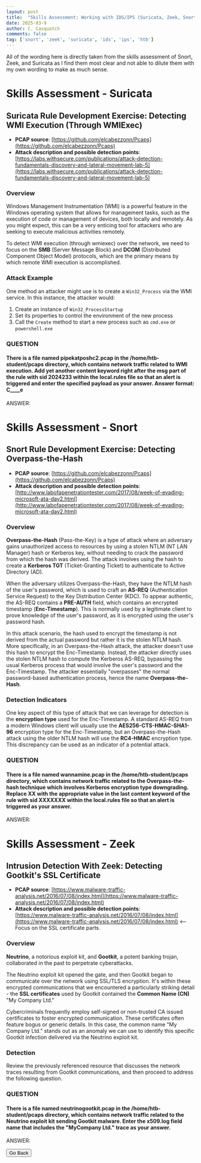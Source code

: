 ```yaml
---
layout: post
title:  "Skills Assessment: Working with IDS/IPS (Suricata, Zeek, Snort)"
date: 2025-03-9
author: C. Casquatch
comments: false
tag: ['snort', 'zeek', 'suricata', 'ids', 'ips', 'htb']
---
```


All of the wording here is directly taken from the skills assessment of Snort, Zeek, and Suricata as I find them most clear and not able to dilute them with my own wording to make as much sense. 

# Skills Assessment - Suricata

## Suricata Rule Development Exercise: Detecting WMI Execution (Through WMIExec)

- **PCAP source**: [https://github.com/elcabezzonn/Pcaps](https://github.com/elcabezzonn/Pcaps)
- **Attack description and possible detection points**: [https://labs.withsecure.com/publications/attack-detection-fundamentals-discovery-and-lateral-movement-lab-5](https://labs.withsecure.com/publications/attack-detection-fundamentals-discovery-and-lateral-movement-lab-5)

### Overview

Windows Management Instrumentation (WMI) is a powerful feature in the Windows operating system that allows for management tasks, such as the execution of code or management of devices, both locally and remotely. As you might expect, this can be a very enticing tool for attackers who are seeking to execute malicious activities remotely.

To detect WMI execution (through wmiexec) over the network, we need to focus on the **SMB** (Server Message Block) and **DCOM** (Distributed Component Object Model) protocols, which are the primary means by which remote WMI execution is accomplished.

### Attack Example

One method an attacker might use is to create a `Win32_Process` via the WMI service. In this instance, the attacker would:

1. Create an instance of `Win32_ProcessStartup`
2. Set its properties to control the environment of the new process
3. Call the `Create` method to start a new process such as `cmd.exe` or `powershell.exe`

### QUESTION

#### There is a file named pipekatposhc2.pcap in the /home/htb-student/pcaps directory, which contains network traffic related to WMI execution. Add yet another content keyword right after the msg part of the rule with sid 2024233 within the local.rules file so that an alert is triggered and enter the specified payload as your answer. Answer format: C____e
ANSWER:



# Skills Assessment - Snort

## Snort Rule Development Exercise: Detecting Overpass-the-Hash

- **PCAP source**: [https://github.com/elcabezzonn/Pcaps](https://github.com/elcabezzonn/Pcaps)
- **Attack description and possible detection points**: [http://www.labofapenetrationtester.com/2017/08/week-of-evading-microsoft-ata-day2.html](http://www.labofapenetrationtester.com/2017/08/week-of-evading-microsoft-ata-day2.html)

### Overview

**Overpass-the-Hash** (Pass-the-Key) is a type of attack where an adversary gains unauthorized access to resources by using a stolen NTLM (NT LAN Manager) hash or Kerberos key, without needing to crack the password from which the hash was derived. The attack involves using the hash to create a **Kerberos TGT** (Ticket-Granting Ticket) to authenticate to Active Directory (AD).

When the adversary utilizes Overpass-the-Hash, they have the NTLM hash of the user's password, which is used to craft an **AS-REQ** (Authentication Service Request) to the Key Distribution Center (KDC). To appear authentic, the AS-REQ contains a **PRE-AUTH** field, which contains an encrypted timestamp (**Enc-Timestamp**). This is normally used by a legitimate client to prove knowledge of the user's password, as it is encrypted using the user's password hash.

In this attack scenario, the hash used to encrypt the timestamp is not derived from the actual password but rather it is the stolen NTLM hash. More specifically, in an Overpass-the-Hash attack, the attacker doesn't use this hash to encrypt the Enc-Timestamp. Instead, the attacker directly uses the stolen NTLM hash to compute the Kerberos AS-REQ, bypassing the usual Kerberos process that would involve the user's password and the Enc-Timestamp. The attacker essentially "overpasses" the normal password-based authentication process, hence the name **Overpass-the-Hash**.

### Detection Indicators

One key aspect of this type of attack that we can leverage for detection is the **encryption type** used for the Enc-Timestamp. A standard AS-REQ from a modern Windows client will usually use the **AES256-CTS-HMAC-SHA1-96** encryption type for the Enc-Timestamp, but an Overpass-the-Hash attack using the older NTLM hash will use the **RC4-HMAC** encryption type. This discrepancy can be used as an indicator of a potential attack.

### QUESTION

#### There is a file named wannamine.pcap in the /home/htb-student/pcaps directory, which contains network traffic related to the Overpass-the-hash technique which involves Kerberos encryption type downgrading. Replace XX with the appropriate value in the last content keyword of the rule with sid XXXXXXX within the local.rules file so that an alert is triggered as your answer.
ANSWER:



# Skills Assessment - Zeek

## Intrusion Detection With Zeek: Detecting Gootkit's SSL Certificate

- **PCAP source**: [https://www.malware-traffic-analysis.net/2016/07/08/index.html](https://www.malware-traffic-analysis.net/2016/07/08/index.html)
- **Attack description and possible detection points**: [https://www.malware-traffic-analysis.net/2016/07/08/index.html](https://www.malware-traffic-analysis.net/2016/07/08/index.html) <-- Focus on the SSL certificate parts.

### Overview

**Neutrino**, a notorious exploit kit, and **Gootkit**, a potent banking trojan, collaborated in the past to perpetrate cyberattacks.

The Neutrino exploit kit opened the gate, and then Gootkit began to communicate over the network using SSL/TLS encryption. It's within these encrypted communications that we encountered a particularly striking detail - the **SSL certificates** used by Gootkit contained the **Common Name (CN)** "My Company Ltd."

Cybercriminals frequently employ self-signed or non-trusted CA issued certificates to foster encrypted communication. These certificates often feature bogus or generic details. In this case, the common name "My Company Ltd." stands out as an anomaly we can use to identify this specific Gootkit infection delivered via the Neutrino exploit kit.

### Detection

Review the previously referenced resource that discusses the network traces resulting from Gootkit communications, and then proceed to address the following question.

### QUESTION

#### There is a file named neutrinogootkit.pcap in the /home/htb-student/pcaps directory, which contains network traffic related to the Neutrino exploit kit sending Gootkit malware. Enter the x509.log field name that includes the "MyCompany Ltd." trace as your answer.
ANSWER:


<button onclick="history.back()">Go Back</button>
